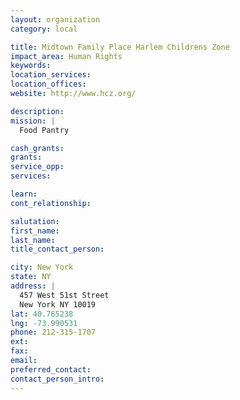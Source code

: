```yaml
---
layout: organization
category: local

title: Midtown Family Place Harlem Childrens Zone
impact_area: Human Rights
keywords: 
location_services: 
location_offices: 
website: http://www.hcz.org/

description: 
mission: |
  Food Pantry

cash_grants: 
grants: 
service_opp: 
services: 

learn: 
cont_relationship: 

salutation: 
first_name: 
last_name: 
title_contact_person: 

city: New York
state: NY
address: |
  457 West 51st Street     
  New York NY 10019
lat: 40.765238
lng: -73.990531
phone: 212-315-1707
ext: 
fax: 
email: 
preferred_contact: 
contact_person_intro: 
---
```

